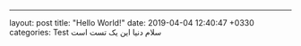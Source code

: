 ---
layout: post
title:  "Hello World!"
date:   2019-04-04 12:40:47 +0330
categories: Test
سلام دنیا
این یک تست است
